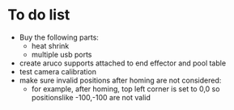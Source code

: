 # To do list
- Buy the following parts:
    - heat shrink
    - multiple usb ports
- create aruco supports attached to end effector and pool table
- test camera calibration
- make sure invalid positions after homing are not considered:
    - for example, after homing, top left corner is set to 0,0 so positionslike -100,-100 are not valid

